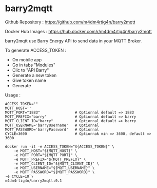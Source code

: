 # barry2mqtt

Github Repository : https://github.com/m4dm4rtig4n/barry2mqtt

Docker Hub Images : https://hub.docker.com/r/m4dm4rtig4n/barry2mqtt

barry2mqtt use Barry Energy API to send data in your MQTT Broker.

To generate ACCESS_TOKEN :
- On mobile app
- Go in tabs "Modules"
- Clic to "API Barry"
- Generate a new token
- Give token name
- Generate

Usage :

```
ACCESS_TOKEN=""
MQTT_HOST='' 
MQTT_PORT="1883"                # Optionnal default => 1883
MQTT_PREFIX="barry"             # Optionnal default => barry
MQTT_CLIENT_ID="barry"          # Optionnal default => barry
MQTT_USERNAME='barryUsername'   # Optionnal
MQTT_PASSWORD='barryPassword'   # Optionnal
CYCLE=3600                      # Optionnak min => 3600, default => 3600

docker run -it -e ACCESS_TOKEN="${ACCESS_TOKEN}" \
    -e MQTT_HOST="${MQTT_HOST}" \
    -e MQTT_PORT="${MQTT_PORT}" \
    -e MQTT_PREFIX="${MQTT_PREFIX}" \
    -e MQTT_CLIENT_ID="${MQTT_CLIENT_ID}" \
    -e MQTT_USERNAME="${MQTT_USERNAME}" \
    -e MQTT_PASSWORD="${MQTT_PASSWORD}" \
-e CYCLE=10 \
m4dm4rtig4n/barry2mqtt:0.1
```
